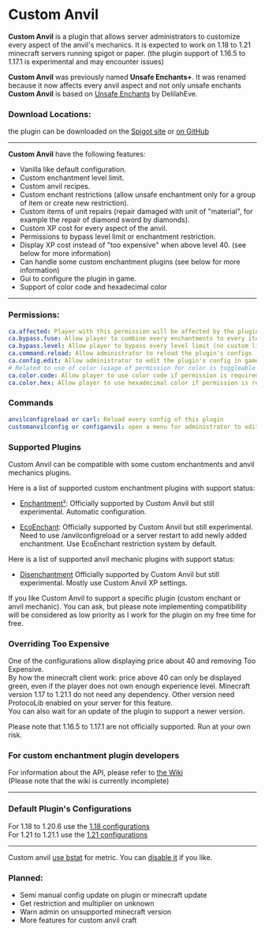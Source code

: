 # Custom Anvil

**Custom Anvil** is a plugin that allows server administrators to customize every aspect of the anvil's mechanics. 
It is expected to work on 1.18 to 1.21 minecraft servers running spigot or paper.
(the plugin support of 1.16.5 to 1.17.1 is experimental and may encounter issues)

**Custom Anvil** was previously named **Unsafe Enchants+**.
It was renamed because it now affects every anvil aspect and not only unsafe enchants\
**Custom Anvil** is based on [Unsafe Enchants](https://github.com/DelilahEve/UnsafeEnchants) by  DelilahEve.

### Download Locations:

the plugin can be downloaded on the
[Spigot site](https://www.spigotmc.org/resources/custom-anvil.114884)
or [on GitHub](https://github.com/alexcrea/CustomAnvil/releases/latest)

---
**Custom Anvil** have the following features:
- Vanilla like default configuration.
- Custom enchantment level limit.
- Custom anvil recipes.
- Custom enchant restrictions (allow unsafe enchantment only for a group of item or create new restriction).
- Custom items of unit repairs (repair damaged with unit of "material", for example the repair of diamond sword by diamonds).
- Custom XP cost for every aspect of the anvil.
- Permissions to bypass level limit or enchantment restriction.
- Display XP cost instead of "too expensive" when above level 40. (see below for more information)
- Can handle some custom enchantment plugins (see below for more information)
- Gui to configure the plugin in game.
- Support of color code and hexadecimal color
---
### Permissions:
```yml
ca.affected: Player with this permission will be affected by the plugin
ca.bypass.fuse: Allow player to combine every enchantments to every item (no custom limit)
ca.bypass.level: Allow player to bypass every level limit (no custom limit)
ca.command.reload: Allow administrator to reload the plugin's configs
ca.config.edit: Allow administrator to edit the plugin's config in game
# Related to use of color (usage of permission for color is toggleable in basic config gui or config.yml)
ca.color.code: Allow player to use color code if permission is required (toggleable)
ca.color.hex: Allow player to use hexadecimal color if permission is required (toggleable)
```

### Commands
```yml
anvilconfigreload or carl: Reload every config of this plugin
customanvilconfig or configanvil: open a menu for administrator to edit plugin's config in game
```
### Supported Plugins
Custom Anvil can be compatible with some custom enchantments and anvil mechanics plugins.

Here is a list of supported custom enchantment plugins with support status:
- [Enchantment²](https://www.spigotmc.org/resources/enchants-squared-the-enchantsplus-rewrite-custom-enchantments-that-act-like-vanilla-ones.86747/):
Officially supported by Custom Anvil but still experimental. Automatic configuration.

- [EcoEnchant](https://www.spigotmc.org/resources/ecoenchants-%E2%AD%95-250-enchantments-%E2%9C%85-create-custom-enchants-%E2%9C%A8-essentials-cmi-support.79573/):
Officially supported by Custom Anvil but still experimental. Need to use /anvilconfigreload or a server restart to add newly added enchantment. 
Use EcoEnchant restriction system by default.

Here is a list of supported anvil mechanic plugins with support status:
- [Disenchantment](https://www.spigotmc.org/resources/disenchantment-1-21-1-1-20-6-new-book-splitting-mechanics.110741/)
Officially supported by Custom Anvil but still experimental. Mostly use Custom Anvil XP settings. 

If you like Custom Anvil to support a specific plugin (custom enchant or anvil mechanic). 
You can ask, but please note implementing compatibility will be considered
as low priority as I work for the plugin on my free time for free.

### Overriding Too Expensive

One of the configurations allow displaying price about 40 and removing Too Expensive. \
By how the minecraft client work: price above 40 can only be displayed green, even if the player does not own enough experience level. 
Minecraft version 1.17 to 1.21.1 do not need any dependency. Other version need ProtocoLib enabled on your server for this feature. \
You can also wait for an update of the plugin to support a newer version.

Please note that 1.16.5 to 1.17.1 are not officially supported. Run at your own risk.

### For custom enchantment plugin developers
For information about the API, please refer to [the Wiki](https://github.com/alexcrea/CustomAnvil/wiki) \
(Please note that the wiki is currently incomplete)​

---

### Default Plugin's Configurations
For 1.18 to 1.20.6 use the [1.18 configurations](https://github.com/alexcrea/CustomAnvil/tree/master/defaultconfigs/1.18)\
For 1.21 to 1.21.1 use the [1.21 configurations](https://github.com/alexcrea/CustomAnvil/tree/master/defaultconfigs/1.21)

---
Custom anvil [use bstat](https://bstats.org/plugin/bukkit/Unsafe%20Enchants%20Plus/20923) for metric. You can [disable it](https://bstats.org/getting-started) if you like.

### Planned:
- Semi manual config update on plugin or minecraft update
- Get restriction and multiplier on unknown 
- Warn admin on unsupported minecraft version
- More features for custom anvil craft​

